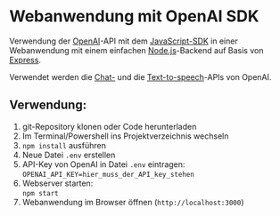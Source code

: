 # Webanwendung mit OpenAI SDK

Verwendung der [OpenAI](https://openai.com/)-API mit dem
[JavaScript-SDK](https://platform.openai.com/docs/libraries/typescript-javascript-library)
in einer Webanwendung mit einem einfachen [Node.js](https://nodejs.org)-Backend auf
Basis von [Express](https://expressjs.com).

Verwendet werden die [Chat-](https://platform.openai.com/docs/api-reference/chat/create?lang=node.js)
und die [Text-to-speech](https://platform.openai.com/docs/api-reference/audio/createSpeech)-APIs von OpenAI.

## Verwendung:

1. git-Repository klonen oder Code herunterladen
1. Im Terminal/Powershell ins Projektverzeichnis wechseln
1. `npm install` ausführen
1. Neue Datei `.env` erstellen
1. API-Key von OpenAI in Datei `.env` eintragen: \
   `OPENAI_API_KEY=hier_muss_der_API_key_stehen`
1. Webserver starten: \
   `npm start`
1. Webanwendung im Browser öffnen (`http://localhost:3000`)

